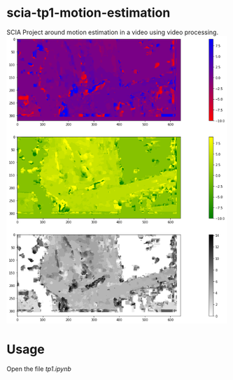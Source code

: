# scia-tp1-motion-estimation
SCIA Project around motion estimation in a video using video processing.
![img](resources/output.png)

# Usage
Open the file *tp1.ipynb*
